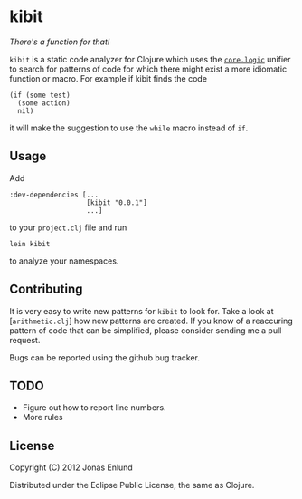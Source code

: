 # kibit

*There's a function for that!*

`kibit` is a static code analyzer for Clojure which uses the
[`core.logic`](https://github.com/clojure/core.logic) unifier to
search for patterns of code for which there might exist a more
idiomatic function or macro. For example if kibit finds the code

    (if (some test)
      (some action)
      nil)

it will make the suggestion to use the `while` macro instead of `if`.

## Usage

Add

    :dev-dependencies [...
                       [kibit "0.0.1"]
                       ...]

to your `project.clj` file and run

    lein kibit

to analyze your namespaces.

## Contributing

It is very easy to write new patterns for `kibit` to look for. Take a
look at [`arithmetic.clj`] how new patterns are created. If you know
of a reaccuring pattern of code that can be simplified, please
consider sending me a pull request. 

Bugs can be reported using the github bug tracker.

## TODO

* Figure out how to report line numbers.
* More rules

## License

Copyright (C) 2012 Jonas Enlund

Distributed under the Eclipse Public License, the same as Clojure.
